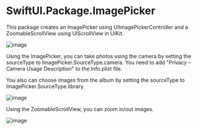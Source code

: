 # SwiftUI.Package.ImagePicker

This package creates an ImagePicker using UIImagePickerController and a ZoomableScrollView using UIScrollView in UIKit.

![image](https://user-images.githubusercontent.com/15805568/138617805-c64d1be7-db8a-4478-87d8-7fe9513727d2.png)

Using the ImagePicker, you can take photos using the camera by setting the sourceType to ImagePicker.SourceType.camera. You need to add "Privacy – Camera Usage Description" to the Info.plist file.

You also can choose images from the album by setting the sourceType to ImagePicker.SourceType.library.

![image](https://user-images.githubusercontent.com/15805568/138617835-7d2a6d8e-8d4a-45ed-8d36-80c503388f76.png)

Using the ZoomableScrollView, you can zoom in/out images.

![image](https://user-images.githubusercontent.com/15805568/138617853-a3acab8f-b1a5-4bb0-accc-0e554c909ec4.png)
